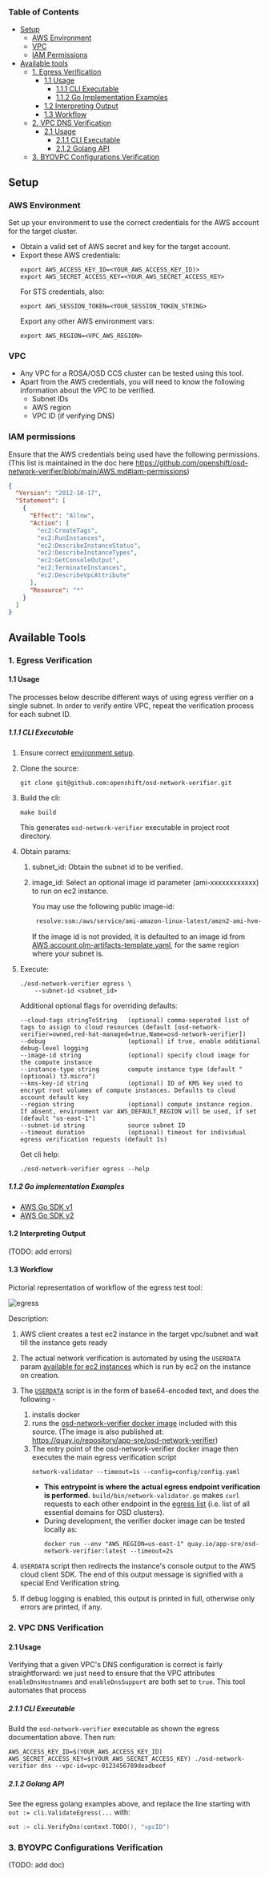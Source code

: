 ### Table of Contents ###

- [Setup](#setup)
  - [AWS Environment](#aws-environment)
  - [VPC](#vpc)
  - [IAM Permissions](#iam-permissions)
- [Available tools](#available-tools)
  - [1. Egress Verification](#1-egress-verification)
    - [1.1 Usage](#11-usage)
      - [1.1.1 CLI Executable](#111-cli-executable)
      - [1.1.2 Go Implementation Examples](#112-go-implementation-examples)
    - [1.2 Interpreting Output](#12-interpreting-output)
    - [1.3 Workflow](#13-workflow)
  - [2. VPC DNS Verification](#2-vpc-dns-verification)
    - [2.1 Usage](#21-usage)
      - [2.1.1 CLI Executable](#211-cli-executable)
      - [2.1.2 Golang API](#212-golang-api)
  - [3. BYOVPC Configurations Verification](#3-byovpc-configurations-verification)

## Setup ##
### AWS Environment ###
Set up your environment to use the correct credentials for the AWS account for the target cluster. 
- Obtain a valid set of AWS secret and key for the target account.
- Export these AWS credentials:
   ```shell
   export AWS_ACCESS_KEY_ID=<YOUR_AWS_ACCESS_KEY_ID)>
   export AWS_SECRET_ACCESS_KEY=<YOUR_AWS_SECRET_ACCESS_KEY>
   ```
  For STS credentials, also:
    ```shell 
    export AWS_SESSION_TOKEN=<YOUR_SESSION_TOKEN_STRING> 
    ```
  Export any other AWS environment vars:
    ```shell
    export AWS_REGION=<VPC_AWS_REGION>
    ````
  
### VPC ###
- Any VPC for a ROSA/OSD CCS cluster can be tested using this tool.
- Apart from the AWS credentials, you will need to know the following information about the VPC to be verified.
    - Subnet IDs
    - AWS region
    - VPC ID (if verifying DNS)
  
### IAM permissions ###
Ensure that the AWS credentials being used have the following permissions. (This list is maintained in the doc here https://github.com/openshift/osd-network-verifier/blob/main/AWS.md#iam-permissions)
```json
{
  "Version": "2012-10-17",
  "Statement": [
    {
      "Effect": "Allow",
      "Action": [
        "ec2:CreateTags",
        "ec2:RunInstances",
        "ec2:DescribeInstanceStatus",
        "ec2:DescribeInstanceTypes",
        "ec2:GetConsoleOutput",
        "ec2:TerminateInstances",
        "ec2:DescribeVpcAttribute"
      ],
      "Resource": "*"
    }
  ]
}
```
 
## Available Tools ##

### 1. Egress Verification ###
#### 1.1 Usage ####
The processes below describe different ways of using egress verifier on a single subnet. 
In order to verify entire VPC, 
repeat the verification process for each subnet ID.

##### 1.1.1 CLI Executable #####
   1. Ensure correct [environment setup](#setup).

   2. Clone the source:
      ```shell
      git clone git@github.com:openshift/osd-network-verifier.git
      ``` 
   3. Build the cli:
      ```shell
      make build
      ```
      This generates `osd-network-verifier` executable in project root directory. 

   4. Obtain params:
      1. subnet_id: Obtain the subnet id to be verified. 
      2. image_id: Select an optional image id parameter (ami-xxxxxxxxxxxx) to run on ec2 instance. 
      
         You may use the following public image-id:
         ```bash
          resolve:ssm:/aws/service/ami-amazon-linux-latest/amzn2-ami-hvm-x86_64-gp2`
         ```
          If the image id is not provided, it is defaulted to an image id from [AWS account olm-artifacts-template.yaml](https://github.com/openshift/aws-account-operator/blob/17be7a41036e252d59ab19cc2ad1dcaf265758a2/hack/olm-registry/olm-artifacts-template.yaml#L75),
   for the same region where your subnet is.

   5. Execute:
    
       ```shell        
       ./osd-network-verifier egress \
           --subnet-id <subnet_id> 
        ```
   
        Additional optional flags for overriding defaults:
      ```shell
      --cloud-tags stringToString   (optional) comma-seperated list of tags to assign to cloud resources (default [osd-network-verifier=owned,red-hat-managed=true,Name=osd-network-verifier])
      --debug                       (optional) if true, enable additional debug-level logging
      --image-id string             (optional) specify cloud image for the compute instance
      --instance-type string        compute instance type (default "(optional) t3.micro")
      --kms-key-id string           (optional) ID of KMS key used to encrypt root volumes of compute instances. Defaults to cloud account default key
      --region string               (optional) compute instance region. If absent, environment var AWS_DEFAULT_REGION will be used, if set (default "us-east-1")
      --subnet-id string            source subnet ID
      --timeout duration            (optional) timeout for individual egress verification requests (default 1s)
       ```
       Get cli help:
    
        ```shell
        ./osd-network-verifier egress --help
        ```

##### 1.1.2 Go implementation Examples #####
- [AWS Go SDK v1](examples/aws/verify_egressv1.go)  
- [AWS Go SDK v2](examples/aws/verify_egressv2.go)
 
#### 1.2 Interpreting Output ###
(TODO: add errors)

#### 1.3 Workflow ####
Pictorial representation of workflow of the egress test tool:

 ![egress](https://user-images.githubusercontent.com/87340776/168323176-af0c8a37-2bdc-4747-82f0-f464970d5373.jpg)


Description:

1. AWS client creates a test ec2 instance in the target vpc/subnet and wait till the instance gets ready
2. The actual network verification is automated by using the `USERDATA` param [available for ec2 instances](https://docs.aws.amazon.com/AWSEC2/latest/UserGuide/user-data.html) which is run by ec2 on the instance on creation. 
3. The [`USERDATA`](pkg/helpers/config/userdata.yaml) script is in the form of base64-encoded text, and does the following -

   1. installs docker
   2. runs the [osd-network-verifier docker image](https://github.com/openshift/osd-network-verifier/tree/main/build) included with this source.
      (The image is also published at: https://quay.io/repository/app-sre/osd-network-verifier)
   3. The entry point of the osd-network-verifier docker image then executes the main egress verification script
      ```shell
      network-validator --timeout=1s --config=config/config.yaml
       ```
      - **This entrypoint is where the actual egress endpoint verification is performed.** `build/bin/network-validator.go` makes `curl` requests to each other endpoint in the [egress list](README.md#egress-list) (i.e. list of all essential domains for OSD clusters).
      - During development, the verifier docker image can be tested locally as:
         ```shell
         docker run --env "AWS_REGION=us-east-1" quay.io/app-sre/osd-network-verifier:latest --timeout=2s
         ```
   
4. `USERDATA` script then redirects the instance's console output to the AWS cloud client SDK. The end of this output message is signified with a special End Verification string.
5. If debug logging is enabled, this output is printed in full, otherwise only errors are printed, if any.

### 2. VPC DNS Verification ###
#### 2.1 Usage ####
Verifying that a given VPC's DNS configuration is correct is fairly straightforward: we
just need to ensure that the VPC attributes `enableDnsHostnames` and `enableDnsSupport`
are both set to `true`. This tool automates that process

##### 2.1.1 CLI Executable #####
Build the `osd-network-verifier` executable as shown the egress documentation above.
Then run:
```shell
AWS_ACCESS_KEY_ID=$(YOUR_AWS_ACCESS_KEY_ID) AWS_SECRET_ACCESS_KEY=$(YOUR_AWS_SECRET_ACCESS_KEY) ./osd-network-verifier dns --vpc-id=vpc-0123456789deadbeef
```

##### 2.1.2 Golang API #####
See the egress golang examples above, and replace the line starting with `out := cli.ValidateEgress(...` with:
```go
out := cli.VerifyDns(context.TODO(), "vpcID")
```

### 3. BYOVPC Configurations Verification ###
(TODO: add doc)
